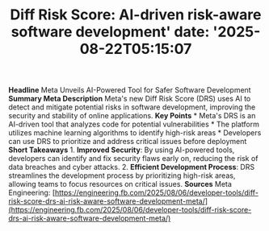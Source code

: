 ﻿---
title: "Diff Risk Score: AI-driven risk-aware software development'
date: '2025-08-22T05:15:07"
category: "Markets"
summary: ""
slug: "diff risk score aidriven riskaware software development"
source_urls:
  - "https://engineering.fb.com/2025/08/06/developer-tools/diff-risk-score-drs-ai-risk-aware-software-development-meta/"
seo:
  title: "Diff Risk Score: AI-driven risk-aware software development | Hash n Hedge'
  description: '"
  keywords: ["news", "markets", "brief"]
---
**Headline** Meta Unveils AI-Powered Tool for Safer Software Development  **Summary Meta Description** Meta's new Diff Risk Score (DRS) uses AI to detect and mitigate potential risks in software development, improving the security and stability of online applications.  **Key Points**  * Meta's DRS is an AI-driven tool that analyzes code for potential vulnerabilities * The platform utilizes machine learning algorithms to identify high-risk areas * Developers can use DRS to prioritize and address critical issues before deployment  **Short Takeaways**  1. **Improved Security**: By using AI-powered tools, developers can identify and fix security flaws early on, reducing the risk of data breaches and cyber attacks. 2. **Efficient Development Process**: DRS streamlines the development process by prioritizing high-risk areas, allowing teams to focus resources on critical issues.  **Sources** Meta Engineering: [https://engineering.fb.com/2025/08/06/developer-tools/diff-risk-score-drs-ai-risk-aware-software-development-meta/](https://engineering.fb.com/2025/08/06/developer-tools/diff-risk-score-drs-ai-risk-aware-software-development-meta/) 
